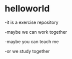 # helloworld
-it is a exercise repository

-maybe we can work together

-maybe you can teach me

-or we study together

